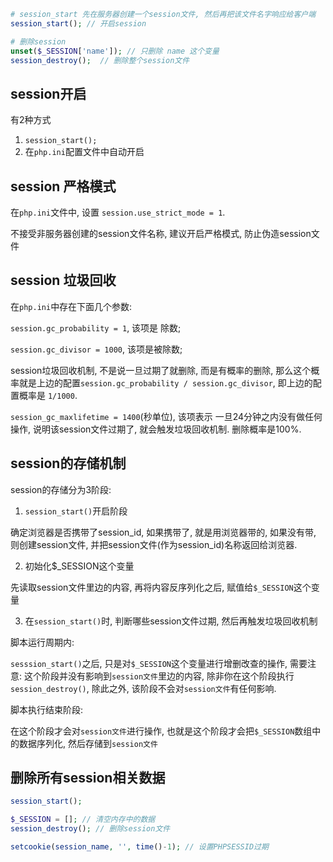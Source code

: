 ```php
# session_start 先在服务器创建一个session文件, 然后再把该文件名字响应给客户端
session_start(); // 开启session

# 删除session
unset($_SESSION['name']); // 只删除 name 这个变量
session_destroy();  // 删除整个session文件


```

## session开启

有2种方式

1. `session_start();`
2. 在`php.ini`配置文件中自动开启

## session 严格模式

在`php.ini`文件中, 设置 `session.use_strict_mode = 1`.

不接受非服务器创建的session文件名称, 建议开启严格模式, 防止伪造session文件



## session 垃圾回收

在`php.ini`中存在下面几个参数:

`session.gc_probability = 1`,  该项是 除数;

`session.gc_divisor = 1000`,  该项是被除数;

session垃圾回收机制, 不是说一旦过期了就删除, 而是有概率的删除, 那么这个概率就是上边的配置`session.gc_probability / session.gc_divisor`, 即上边的配置概率是 `1/1000`.

`session_gc_maxlifetime = 1400`(秒单位),  该项表示 一旦24分钟之内没有做任何操作, 说明该session文件过期了,  就会触发垃圾回收机制. 删除概率是100%.



## session的存储机制

session的存储分为3阶段:

1. `session_start()`开启阶段

确定浏览器是否携带了session_id, 如果携带了, 就是用浏览器带的, 如果没有带, 则创建session文件, 并把session文件(作为session_id)名称返回给浏览器. 

2.  初始化$_SESSION这个变量

   先读取session文件里边的内容, 再将内容反序列化之后, 赋值给`$_SESSION`这个变量

3. 在`session_start()`时, 判断哪些session文件过期, 然后再触发垃圾回收机制



脚本运行周期内:

 `sesssion_start()`之后, 只是对`$_SESSION`这个变量进行增删改查的操作, 需要注意: 这个阶段并没有影响到`session文件`里边的内容, 除非你在这个阶段执行`session_destroy()`, 除此之外, 该阶段不会对`session文件`有任何影响.

脚本执行结束阶段:

在这个阶段才会对`session文件`进行操作, 也就是这个阶段才会把`$_SESSION`数组中的数据序列化, 然后存储到`session文件`



## 删除所有session相关数据

```php
session_start();

$_SESSION = []; // 清空内存中的数据
session_destroy(); // 删除session文件

setcookie(session_name, '', time()-1); // 设置PHPSESSID过期


```

































































